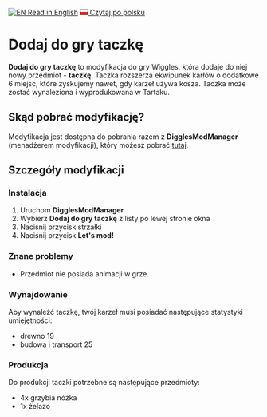 [![EN](./../en-GB/flag.png) Read in English](./../en-GB)
[![PL](./flag.png) Czytaj po polsku](./)

# Dodaj do gry taczkę
__Dodaj do gry taczkę__ to modyfikacja do gry Wiggles, która dodaje do niej nowy przedmiot - __taczkę__. Taczka rozszerza ekwipunek karłów o dodatkowe 6 miejsc, które zyskujemy nawet, gdy karzeł używa kosza. Taczka może zostać wynaleziona i wyprodukowana w Tartaku.

## Skąd pobrać modyfikację?
Modyfikacja jest dostępna do pobrania razem z __DigglesModManager__ (menadżerem modyfikacji), który możesz pobrać [tutaj](https://digglesmods.github.io/DigglesModManager).

## Szczegóły modyfikacji
### Instalacja
1. Uruchom __DigglesModManager__
2. Wybierz __Dodaj do gry taczkę__ z listy po lewej stronie okna
3. Naciśnij przycisk strzałki
4. Naciśnij przycisk __Let's mod!__

### Znane problemy
+ Przedmiot nie posiada animacji w grze.

### Wynajdowanie
Aby wynaleźć taczkę, twój karzeł musi posiadać następujące statystyki umiejętności:
+ drewno 19 
+ budowa i transport 25

### Produkcja
Do produkcji taczki potrzebne są następujące przedmioty:
+ 4x grzybia nóżka
+ 1x żelazo
